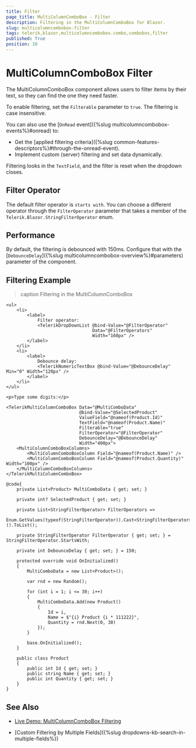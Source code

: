 ```yaml
---
title: Filter
page_title: MultiColumnComboBox - Filter
description: Filtering in the MultiColumnComboBox for Blazor.
slug: multicolumncombobox-filter
tags: telerik,blazor,multicolumncombobox.combo,combobox,filter
published: True
position: 10
---
```


# MultiColumnComboBox Filter

The MultiColumnComboBox component allows users to filter items by their text, so they can find the one they need faster.

To enable filtering, set the `Filterable` parameter to `true`. The filtering is case insensitive.

You can also use the [`OnRead` event]({%slug multicolumncombobox-events%}#onread) to:
* Get the [applied filtering criteria]({%slug common-features-descriptors%}#through-the-onread-event).
* Implement custom (server) filtering and set data dynamically.

Filtering looks in the `TextField`, and the filter is reset when the dropdown closes.

## Filter Operator

The default filter operator is `starts with`. You can choose a different operator through the `FilterOperator` parameter that takes a member of the `Telerik.Blazor.StringFilterOperator` enum.

## Performance

By default, the filtering is debounced with 150ms. Configure that with the [`DebounceDelay`]({%slug multicolumncombobox-overview%}#parameters) parameter of the component.

## Filtering Example

>caption Filtering in the MultiColumnComboBox

````CSHTML
<ul>
    <li>
        <label>
            Filter operator:
            <TelerikDropDownList @bind-Value="@FilterOperator"
                                 Data="@FilterOperators"
                                 Width="160px" />
        </label>
    </li>
    <li>
        <label>
            Debounce delay:
            <TelerikNumericTextBox @bind-Value="@DebounceDelay" Min="0" Width="120px" />
        </label>
    </li>
</ul>

<p>Type some digits:</p>

<TelerikMultiColumnComboBox Data="@MultiComboData"
                            @bind-Value="@SelectedProduct"
                            ValueField="@nameof(Product.Id)"
                            TextField="@nameof(Product.Name)"
                            Filterable="true"
                            FilterOperator="@FilterOperator"
                            DebounceDelay="@DebounceDelay"
                            Width="400px">
    <MultiColumnComboBoxColumns>
        <MultiColumnComboBoxColumn Field="@nameof(Product.Name)" />
        <MultiColumnComboBoxColumn Field="@nameof(Product.Quantity)" Width="100px" />
    </MultiColumnComboBoxColumns>
</TelerikMultiColumnComboBox>

@code{
    private List<Product> MultiComboData { get; set; }

    private int? SelectedProduct { get; set; }

    private List<StringFilterOperator> FilterOperators =>
        Enum.GetValues(typeof(StringFilterOperator)).Cast<StringFilterOperator>().ToList();

    private StringFilterOperator FilterOperator { get; set; } = StringFilterOperator.StartsWith;

    private int DebounceDelay { get; set; } = 150;

    protected override void OnInitialized()
    {
        MultiComboData = new List<Product>();

        var rnd = new Random();

        for (int i = 1; i <= 30; i++)
        {
            MultiComboData.Add(new Product()
            {
                Id = i,
                Name = $"{i} Product {i * 111222}",
                Quantity = rnd.Next(0, 30)
            });
        }

        base.OnInitialized();
    }

    public class Product
    {
        public int Id { get; set; }
        public string Name { get; set; }
        public int Quantity { get; set; }
    }
}
````


## See Also

* [Live Demo: MultiColumnComboBox Filtering](https://demos.telerik.com/blazor-ui/multicolumncombobox/filtering)

* [Custom Filtering by Multiple Fields]({%slug dropdowns-kb-search-in-multiple-fields%})
